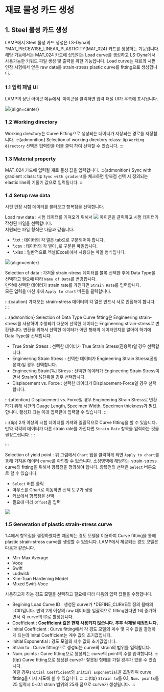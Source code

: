 # 재료 물성 카드 생성

## 1. Steel 물성 카드 생성
LAMP에서 Steel 물성 카드 생성은 LS-Dyna의 *MAT_PIECEWISE_LINEAR_PLASTICITY(MAT_024) 카드를 생성하는 기능입니다. 해당 기능에서는 MAT_024 카드에 삽입되는 Load curve를 생성하고 LS-Dyna에서 사용가능한 키워드 파일 생성 및 출력을 위한 기능입니다. Load curve는 재료의 시편 인장 시험에서 얻은 raw data를 strain-stress plastic curve를 fitting으로 생성합니다.

### 1.1 입력 패널 UI
LAMP의 상단 아이콘 메뉴에서 ![]() 아이콘을 클릭하면 입력 패널 UI가 우측에 표시됩니다.

![](images/MAT0.png){align=center}

### 1.2 Working directory
Working directory는 Curve Fitting으로 생성되는 데이터가 저장되는 경로를 지정합니다.
:::{admonition} Selection of working directory
:class: tip
`Working directory` 선택은 입력란을 더블 클릭 하여 선택할 수 있습니다.
:::

### 1.3 Material property
MAT_024 카드에 입력될 재료 물성 값을 입력합니다.
:::{admonition} Sync with gradient
:class: tip
`Sync with gradient`를 체크하면 항복점 선택 시 정의되는 elastic line의 기울기 값으로 입력됩니다.
:::

### 1.4 Setup raw data
시편 인장 시험 데이터를 불러오고 항복점을 선택합니다.

Load raw data
: 시험 데이터를 가져오기 위해서 ![](images/MAT1.png) 아이콘을 클릭하고 시험 데이터가 작성된 파일을 선택합니다. \
  지원되는 파일 형식은 다음과 같습니다.

  - *.txt : 데이터의 각 열은 tab으로 구분되어야 합니다.
  - *.csv : 데이터의 각 열이 ,로 구분된 파일입니다.
  - *.xlsx : 일반적으로 엑셀(Excel)에서 사용되는 파일 형식입니다. 
 
 ![](images/MAT2.png){align=center}

 Selection of data
 : 가져올 strain-stress 데이터를 블록 선택한 후에 Data Type을 선택하고 필요에 따라 `Name of Data`를 변경합니다. \
   만약에 선택한 데이터가 strain rate를 가진다면 `Strain Rate`를 입력합니다. \
   모든 입력을 마친 후에 `Apply to chart` 버튼을 클릭합니다.

 :::{caution}
 가져오는 strain-stress 데이터의 각 열은 반드시 서로 인접해야 합니다.
 :::

 :::{admonition} Selection of Data Type
 Curve fitting은 Engineering strain-stress를 사용하여 수행되기 때문에 선택한 데이터는 Engineering strain-stress로 변환됩니다. 변환을 위해서 선택한 데이터가 어떤 형태의 데이터인지를 알아야 하기에 Data Type을 선택합니다.

 - True Strain Stress : 선택한 데이터가 True Strain Stress(진응력)일 경우 선택합니다.
 - Engineering Strain Stress : 선택한 데이터가 Engineering Strain Stress(공칭응력)일 경우 선택합니다.
 - Engineering Strain[%] Stress : 선택한 데이터가 Engineering Strain Stress이면서 Strain이 %단위일 경우 선택합니다.
 - Displacement vs. Force : 선택한 데이터가 Displacement-Force일 경우 선택합니다.

 :::{attention}
 Displacement vs. Force일 경우 Engineering Strain Stress로 변환하기 위해 시편의 Guage Length, Specimen Width, Specimen thickness가 필요합니다. 활성화 되는 아래 입력란에 입력할 수 있습니다.
 :::

 :::{tip}
 2개 이상의 시험 데이터를 가져와 일괄적으로 Curve fitting을 할 수 있습니다. 만약 각각의 데이터가 다른 strain rate를 가진다면 `Strain Rate` 항목을 입력하는 것을 권장드립니다.
 :::

 :::

Selection of yield point
: 위 그림에서 `Chart` 탭을 클릭하게 되면 `Apply to chart`를 통해 가져온 데이터 curve를 확인할 수 있습니다. 소성영역에 해당하는 strain-stress curve의 fitting을 위해서 항복점을 정의해야 합니다. 항복점의 선택은 `Select` 버튼으로 할 수 있습니다.

- `Select` 버튼 클릭
- 마우스를 Chart로 이동하면 선택 도구가 생성
- 커브에서 항복점을 선택
- 필요에 따라 `Offset`을 입력

![](images/pick_yield.gif)

### 1.5 Generation of plastic strain-stress curve
1.4에서 항목점을 결정하였다면 제공되는 경도 모델을 이용하여 Curve fitting을 통해 plastic strain-stress curve를 생성할 수 있습니다. LAMP에서 제공되는 경도 모델은 다음과 같습니다.

- Min-Max Average
- Voce
- Swift
- Ludwick
- KIm-Tuan Hardening Model
- Mixed Swift-Voce

사용하고자 하는 경도 모델을 선택하고 필요에 따라 다음의 입력 값들을 수정합니다.

- Begining Load Curve ID : 생성된 curve가 *DEFINE_CURVE로 정의 될때의 LCID입니다. 만약 2개 이상의 raw 데이터를 일괄적으로 fitting한다면 1씩 증가하면서 각 curve의 ID로 할당됩니다.
- Coefficient : **Coefficient 값은 현재 사용되지 않습니다. 추후 삭제될 예정입니다.**
- Initial Coefficient : Curve fitting에서 각 경도 모델의 계수 및 지수 값을 결정하게 되는데 Inital Coefficient는 계수 값의 초기값입니다.
- Initial Exponential : 경도 모델의 지수 값의 초기값입니다.
- Strain to : Curve fitting으로 생성되는 curve의 strain의 범위를 입력합니다.
- Num. points : Curve fitting으로 생성되는 curve의 point의 수를 입력합니다.
:::{tip}
Curve fitting으로 생성된 curve가 잘못된 형태를 가질 경우가 있을 수 있습니다. \
이럴 경우`Initial Coefficient`와 `Initial Exponential`을 조절하여 curve fitting을 다시 시도해 볼 수 있습니다.
:::
:::{tip}
`Strain to`를 0.1, `Num. points`를 25 입력시 0~0.1 strain 범위의 25개 점으로 curve가 생성됩니다.
:::